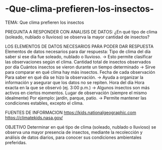 # -Que-clima-prefieren-los-insectos-

TEMA:
Que clima prefieren los insectos

PREGUNTA A RESPONDER CON ANALISIS DE DATOS:
¿En qué tipo de clima (soleado, nublado o lluvioso) se observa la mayor cantidad de insectos?

LOS ELEMENTOS DE DATOS NECESARIOS PARA PODER DAR RESPUESTA
Elementos de datos necesarios para dar respuesta:
Tipo de clima del día
 saber si ese día fue soleado, nublado o lluvioso.
→ Esto permite clasificar las observaciones según el clima.
Cantidad total de insectos observados por día
Cuántos insectos se vieron durante un tiempo determinado 
→ Sirve para comparar en qué clima hay más insectos.
Fecha de cada observación
Para saber en qué día se hizo la observación.
→ Ayuda a organizar la información y asegurar que los datos no se repiten.
Hora del día
Hora exacta en la que se observó (ej. 3:00 p.m.)
→ Algunos insectos son más activos en ciertos momentos.
Lugar de observación (siempre el mismo idealmente)
Por ejemplo: jardín, parque, patio.
→ Permite mantener las condiciones estables, excepto el clima.

FUENTES DE INFORMACION 
https://kids.nationalgeographic.com
https://climatekids.nasa.gov/

OBJETIVO
Determinar en qué tipo de clima (soleado, nublado o lluvioso) se observa una mayor presencia de insectos, mediante la recolección y análisis de datos diarios, para conocer sus condiciones ambientales preferidas.

 
